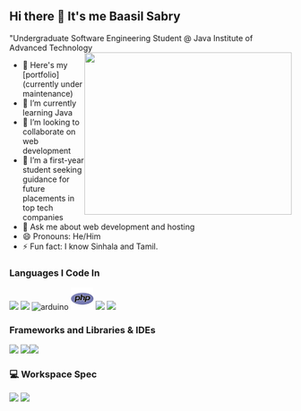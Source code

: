 ## Hi there 👋 It's me Baasil Sabry

"Undergraduate Software Engineering Student @ Java Institute of Advanced Technology
<img align="right" width="370" height="290" src="https://i.pinimg.com/originals/47/f0/34/47f0342cec72b800463bf003eac1257e.gif">
- 🔭 Here's my [portfolio] (currently under maintenance)                                       
- 🌱 I’m currently learning Java
- 👯 I’m looking to collaborate on web development
- 🤔 I’m a first-year student seeking guidance for future placements in top tech companies
- 💬 Ask me about web development and hosting
- 😄 Pronouns: He/Him
- ⚡ Fun fact: I know Sinhala and Tamil.

### Languages I Code In
 <img height="50" src="https://img.icons8.com/color/48/000000/java-coffee-cup-logo.png"/> <img height="50" src="https://img.icons8.com/color/48/000000/html-5.png"/> <img  height="50" src="https://cdn.worldvectorlogo.com/logos/arduino-1.svg" alt="arduino" /> <img src="https://raw.githubusercontent.com/devicons/devicon/master/icons/php/php-original.svg" alt="php" width="40" height="40" />  <img height="50" src="https://img.icons8.com/color/48/000000/css3.png"/> <img height="50" src="https://img.icons8.com/color/48/000000/javascript.png"/>

### Frameworks and Libraries &  IDEs
<img height="50" src="https://img.icons8.com/color/48/000000/bootstrap.png"/> <img height="50" src="https://img.icons8.com/color/48/000000/visual-studio-code-2019.png"/><img src="https://www.chartjs.org/media/logo-title.svg" height="50" />






### 💻 Workspace Spec
<img height="30" src="https://img.shields.io/badge/NVIDIA-RTX3060-76B900?style=for-the-badge&logo=nvidia&logoColor=white"/> <img height="30" src="https://img.shields.io/badge/AMD-Ryzen_7-ED1C24?style=for-the-badge&logo=amd&logoColor=white"/>







